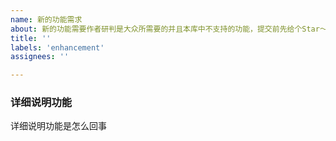```yaml
---
name: 新的功能需求
about: 新的功能需要作者研判是大众所需要的并且本库中不支持的功能，提交前先给个Star～吧，你的支持才能让作者有足够的动力去维护这个项目
title: ''
labels: 'enhancement'
assignees: ''

---
```


### 详细说明功能
详细说明功能是怎么回事



